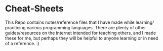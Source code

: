 # Cheat-Sheets
This Repo contains notes/reference files that I have made while learning/ practicing various programming languages. There are plenty of other guides/resources on the internet intended for teaching others, and I made these for me, but perhaps
they will be helpful to anyone learning or in need of a reference. :)

